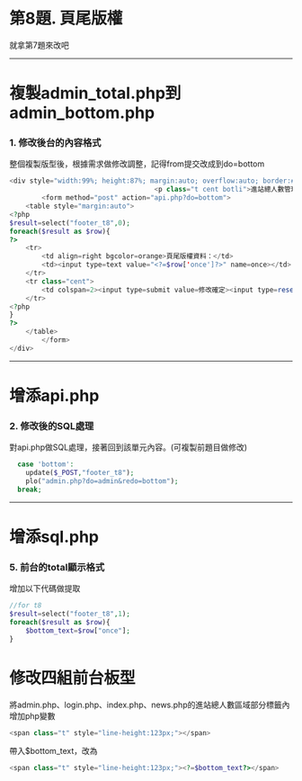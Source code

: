 # 第8題. 頁尾版權

就拿第7題來改吧

---

# 複製admin\_total.php到 admin\_bottom.php

### 1. 修改後台的內容格式

整個複製版型後，根據需求做修改調整，記得from提交改成到do=bottom

```php
<div style="width:99%; height:87%; margin:auto; overflow:auto; border:#666 1px solid;">
                                    <p class="t cent botli">進站總人數管理</p>
        <form method="post" action="api.php?do=bottom">
    <table style="margin:auto">
<?php
$result=select("footer_t8",0);
foreach($result as $row){
?>
    <tr>
        <td align=right bgcolor=orange>頁尾版權資料：</td>
        <td><input type=text value="<?=$row['once']?>" name=once></td>
    </tr>
    <tr class="cent">
        <td colspan=2><input type=submit value=修改確定><input type=reset value=重置></td>
    </tr>
<?php
}
?>
    </table>
        </form>
</div>
```

---

# 增添api.php

### 2. 修改後的SQL處理

對api.php做SQL處理，接著回到該單元內容。\(可複製前題目做修改\)

```php
  case 'bottom':
    update($_POST,"footer_t8");
    plo("admin.php?do=admin&redo=bottom");
  break;
```

---

# 增添sql.php

### 5. 前台的total顯示格式

增加以下代碼做提取

```php
//for t8
$result=select("footer_t8",1);
foreach($result as $row){
    $bottom_text=$row["once"];
}
```

# 修改四組前台板型

將admin.php、login.php、index.php、news.php的進站總人數區域部分標籤內增加php變數

```php
<span class="t" style="line-height:123px;"></span>
```

帶入$bottom\_text，改為

```php
<span class="t" style="line-height:123px;"><?=$bottom_text?></span>
```



